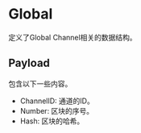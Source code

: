 # Global

定义了Global Channel相关的数据结构。

## Payload

包含以下一些内容。

- ChannelID: 通道的ID。
- Number: 区块的序号。
- Hash: 区块的哈希。